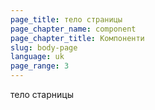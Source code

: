 ```yaml
---
page_title: тело страницы
page_chapter_name: component
page_chapter_title: Компоненти
slug: body-page
language: uk
page_range: 3
---
```

т﻿ело старницы